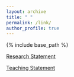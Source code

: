 ```yaml
---
layout: archive
title: " "
permalink: /link/
author_profile: true
---
```


{% include base_path %}




[Research Statement](/assets/Research_Statement.pdf)

[Teaching Statement]()

